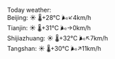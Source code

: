 Today weather:  
Beijing: ☀️ 🌡️+28°C 🌬️↙4km/h  
Tianjin: ☀️ 🌡️+31°C 🌬️→0km/h  
Shijiazhuang: ☀️ 🌡️+32°C 🌬️↖7km/h  
Tangshan: ☀️ 🌡️+30°C 🌬️↗11km/h  
